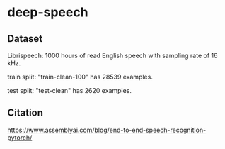 # deep-speech

## Dataset
Librispeech: 1000 hours of read English speech with sampling rate of 16 kHz.

train split: "train-clean-100" has 28539 examples.

test split: "test-clean" has 2620 examples.

## Citation
https://www.assemblyai.com/blog/end-to-end-speech-recognition-pytorch/
